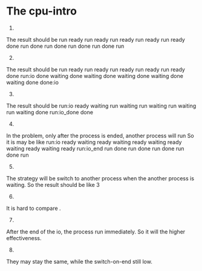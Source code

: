 # The cpu-intro

1. 
The result should be 
run ready
run ready
run ready
run ready
run ready
done run 
done run 
done run 
done run
done run 

2. 
The result should be 
run ready
run ready
run ready 
run ready 
run ready 
done run:io
done waiting
done waiting
done waiting 
done waiting
done waiting
done done:io

3.
The result should be 
run:io ready
waiting run
waiting run 
waiting run 
waiting run 
waiting done 
run:io_done done

4. 
In the problem, only after the process is ended, another process will run 
So it is may be like 
run:io ready
waiting ready 
waiting ready
waiting ready
waiting ready
waiting ready
run:io_end run 
done    run
done    run
done    run
done    run 

5. 
The strategy will be switch to another process when the another process is waiting. 
So the result should be like 3 

6. 
It is hard to compare .

7. 
After the end of the io, the process run immediately.
So it will the higher effectiveness. 

8.
They may stay the same, while the switch-on-end still low.
